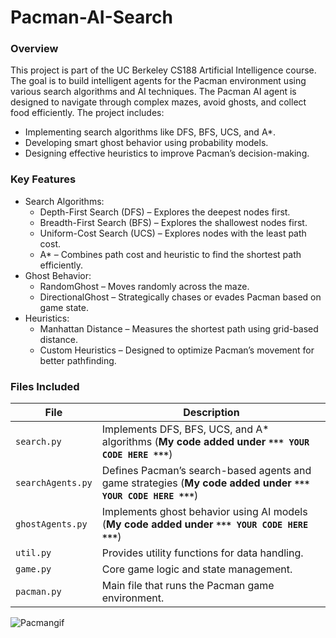 # Pacman-AI-Search

### Overview
This project is part of the UC Berkeley CS188 Artificial Intelligence course. The goal is to build intelligent agents for the Pacman environment using various search algorithms and AI techniques. The Pacman AI agent is designed to navigate through complex mazes, avoid ghosts, and collect food efficiently. The project includes:
 - Implementing search algorithms like DFS, BFS, UCS, and A*.
 - Developing smart ghost behavior using probability models.
 - Designing effective heuristics to improve Pacman’s decision-making.

### Key Features
 - Search Algorithms:
    - Depth-First Search (DFS) – Explores the deepest nodes first.
     - Breadth-First Search (BFS) – Explores the shallowest nodes first.
     - Uniform-Cost Search (UCS) – Explores nodes with the least path cost.
     - A* – Combines path cost and heuristic to find the shortest path efficiently.
 - Ghost Behavior:
    - RandomGhost – Moves randomly across the maze.
    - DirectionalGhost – Strategically chases or evades Pacman based on game state.
 - Heuristics:
   - Manhattan Distance – Measures the shortest path using grid-based distance.
   - Custom Heuristics – Designed to optimize Pacman’s movement for better pathfinding.

### Files Included
| **File**              | **Description**                                                                                     |
|----------------------|-----------------------------------------------------------------------------------------------------|
| `search.py`          | Implements DFS, BFS, UCS, and A* algorithms (**My code added under `*** YOUR CODE HERE ***`**)        |
| `searchAgents.py`    | Defines Pacman’s search-based agents and game strategies (**My code added under `*** YOUR CODE HERE ***`**) |
| `ghostAgents.py`     | Implements ghost behavior using AI models (**My code added under `*** YOUR CODE HERE ***`**)            |
| `util.py`            | Provides utility functions for data handling.                                                         |
| `game.py`            | Core game logic and state management.                                                                 |
| `pacman.py`          | Main file that runs the Pacman game environment.      


![Pacmangif](https://github.com/user-attachments/assets/58a4c95b-f88d-451e-9662-f59b971b9ed1)


